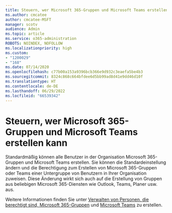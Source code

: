 ```yaml
---
title: Steuern, wer Microsoft 365-Gruppen und Microsoft Teams erstellen kann
ms.author: cmcatee
author: cmcatee-MSFT
manager: scotv
audience: Admin
ms.topic: article
ms.service: o365-administration
ROBOTS: NOINDEX, NOFOLLOW
ms.localizationpriority: high
ms.custom:
- "1200029"
- "168"
ms.date: 07/14/2020
ms.openlocfilehash: c77b00a153a9396bcb366e9d932c3eaefa5be4b3
ms.sourcegitcommit: 8324c868c664bfdee6d5bb99ad8d41e9dd46d10f
ms.translationtype: HT
ms.contentlocale: de-DE
ms.lasthandoff: 06/29/2022
ms.locfileid: "66539342"
---
```

# <a name="control-who-creates-microsoft-365-groups-and-microsoft-teams"></a>Steuern, wer Microsoft 365-Gruppen und Microsoft Teams erstellen kann

Standardmäßig können alle Benutzer in der Organisation Microsoft 365-Gruppen und Microsoft Teams erstellen. Sie können die Standardeinstellung ändern und die Berechtigung zum Erstellen von Microsoft 365-Gruppen oder Teams einer Untergruppe von Benutzern in Ihrer Organisation zuweisen. Diese Änderung wirkt sich auch auf die Erstellung von Gruppen aus beliebigen Microsoft 365-Diensten wie Outlook, Teams, Planer usw. aus.

Weitere Informationen finden Sie unter [Verwalten von Personen, die berechtigt sind, Microsoft 365-Gruppen](https://docs.microsoft.com/microsoft-365/solutions/manage-creation-of-groups) und [Microsoft Teams](https://aka.ms/rtsf) zu erstellen.